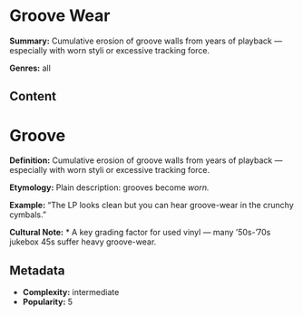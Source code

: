# Groove Wear

**Summary:** Cumulative erosion of groove walls from years of playback — especially with worn styli or excessive tracking force.

**Genres:** all

## Content

# Groove

**Definition:** Cumulative erosion of groove walls from years of playback — especially with worn styli or excessive tracking force.

**Etymology:** Plain description: grooves become *worn.*

**Example:** “The LP looks clean but you can hear groove-wear in the crunchy cymbals.”

**Cultural Note:** * A key grading factor for used vinyl — many ’50s-’70s jukebox 45s suffer heavy groove-wear.

## Metadata

- **Complexity:** intermediate
- **Popularity:** 5
